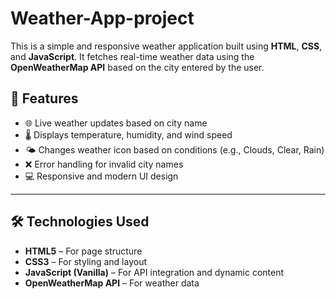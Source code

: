 # Weather-App-project

This is a simple and responsive weather application built using **HTML**, **CSS**, and **JavaScript**. It fetches real-time weather data using the **OpenWeatherMap API** based on the city entered by the user.

## 🚀 Features

- 🌐 Live weather updates based on city name  
- 🌡️ Displays temperature, humidity, and wind speed  
- 🌤️ Changes weather icon based on conditions (e.g., Clouds, Clear, Rain)  
- ❌ Error handling for invalid city names  
- 💻 Responsive and modern UI design  

---

## 🛠️ Technologies Used

- **HTML5** – For page structure  
- **CSS3** – For styling and layout  
- **JavaScript (Vanilla)** – For API integration and dynamic content  
- **OpenWeatherMap API** – For weather data
